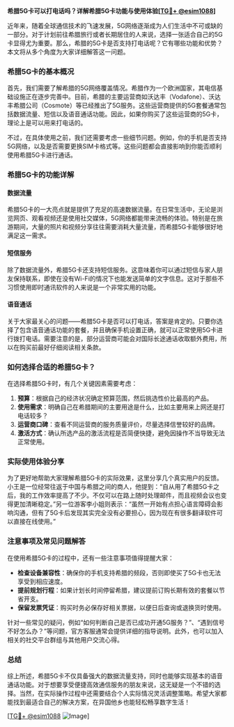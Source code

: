 **希腊5G卡可以打电话吗？详解希腊5G卡功能与使用体验[[TG💪+ @esim1088](https://t.me/s/esim1088)]**

近年来，随着全球通信技术的飞速发展，5G网络逐渐成为人们生活中不可或缺的一部分。对于计划前往希腊旅行或者长期居住的人来说，选择一张适合自己的5G卡显得尤为重要。那么，希腊的5G卡是否支持打电话呢？它有哪些功能和优势？本文将从多个角度为大家详细解答这一问题。

### 希腊5G卡的基本概况

首先，我们需要了解希腊的5G网络覆盖情况。希腊作为一个欧洲国家，其电信基础设施正在逐步完善中。目前，希腊的主要运营商如沃达丰（Vodafone）、沃达丰希腊公司（Cosmote）等已经推出了5G服务。这些运营商提供的5G套餐通常包括数据流量、短信以及语音通话功能。因此，如果你购买了这些运营商的5G卡，理论上是可以用来打电话的。

不过，在具体使用之前，我们还需要考虑一些细节问题。例如，你的手机是否支持5G网络，以及是否需要更换SIM卡格式等。这些问题都会直接影响到你能否顺利使用希腊5G卡进行通话。

### 希腊5G卡的功能详解

#### 数据流量

希腊5G卡的一大亮点就是提供了充足的高速数据流量。在日常生活中，无论是浏览网页、观看视频还是使用社交媒体，5G网络都能带来流畅的体验。特别是在旅游期间，大量的照片和视频分享往往需要消耗大量流量，而希腊5G卡能够很好地满足这一需求。

#### 短信服务

除了数据流量外，希腊5G卡还支持短信服务。这意味着你可以通过短信与家人朋友保持联系，即使在没有Wi-Fi的情况下也能发送简单的文字信息。这对于那些不习惯使用即时通讯软件的人来说是一个非常实用的功能。

#### 语音通话

关于大家最关心的问题——希腊5G卡是否可以打电话，答案是肯定的。只要你选择了包含语音通话功能的套餐，并且确保手机设置正确，就可以正常使用5G卡进行拨打电话。需要注意的是，部分运营商可能会对国际长途通话收取额外费用，所以在购买前最好仔细阅读相关条款。

### 如何选择合适的希腊5G卡？

在选择希腊5G卡时，有几个关键因素需要考虑：

1. **预算**：根据自己的经济状况确定预算范围，然后挑选性价比最高的产品。
2. **使用需求**：明确自己在希腊期间的主要用途是什么，比如主要用来上网还是打电话较多？
3. **运营商口碑**：查看不同运营商的服务质量评价，尽量选择信誉较好的品牌。
4. **激活方式**：确认所选产品的激活流程是否简便快捷，避免因操作不当导致无法正常使用。

### 实际使用体验分享

为了更好地帮助大家理解希腊5G卡的实际效果，这里分享几个真实用户的反馈。小王是一位经常往返于中国与希腊之间的商人，他提到：“自从用了希腊5G卡之后，我的工作效率提高了不少。不仅可以在路上随时处理邮件，而且视频会议也变得更加清晰稳定。”另一位游客李小姐则表示：“虽然一开始有点担心语言障碍会影响沟通，但有了5G卡后发现其实完全没有必要担心，因为现在有很多翻译软件可以直接在线使用。”

### 注意事项及常见问题解答

在使用希腊5G卡的过程中，还有一些注意事项值得提醒大家：

- **检查设备兼容性**：确保你的手机支持希腊的频段，否则即使买了5G卡也无法享受到相应速度。
- **提前规划行程**：如果计划长时间停留希腊，建议提前订购长期有效的套餐以节省开支。
- **保留发票凭证**：购买时务必保存好相关票据，以便日后查询或退换货时使用。

针对一些常见的疑问，例如“如何判断自己是否已成功开通5G服务？”、“遇到信号不好怎么办？”等问题，官方客服通常会提供详细的指导说明。此外，也可以加入相关的社交平台群组与其他用户交流心得。

### 总结

综上所述，希腊5G卡不仅具备强大的数据流量支持，同时也能够实现基本的语音通话功能。对于想要享受便捷高效通信服务的朋友来说，这无疑是一个不错的选择。当然，在实际操作过程中还需要结合个人实际情况灵活调整策略。希望大家都能找到最适合自己的解决方案，在异国他乡也能轻松畅享数字生活！

[[TG💪+ @esim1088](https://t.me/s/esim1088) ![Image](https://i.postimg.cc/4NQfJmqS/Snipaste-2025-05-13-00-14-12.png)]